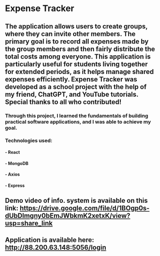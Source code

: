 # Expense Tracker

## The application allows users to create groups, where they can invite other members. The primary goal is to record all expenses made by the group members and then fairly distribute the total costs among everyone. This application is particularly useful for students living together for extended periods, as it helps manage shared expenses efficiently. Expense Tracker was developed as a school project with the help of my friend, ChatGPT, and YouTube tutorials. Special thanks to all who contributed! 

### Through this project, I learned the fundamentals of building practical software applications, and I was able to achieve my goal.

### Technologies used:

#### - React
#### - MongoDB
#### - Axios
#### - Express


## Demo video of info. system is available on this link: https://drive.google.com/file/d/1BOgp0s-dUbDlmgny0bEmJWbkmK2xetxK/view?usp=share_link

## Application is available here: http://88.200.63.148:5056/login 
